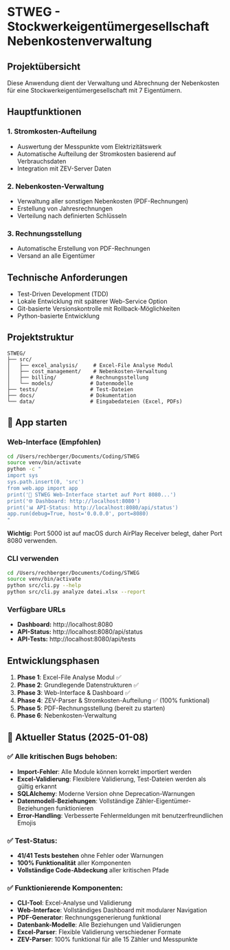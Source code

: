 # STWEG - Stockwerkeigentümergesellschaft Nebenkostenverwaltung

## Projektübersicht

Diese Anwendung dient der Verwaltung und Abrechnung der Nebenkosten für eine Stockwerkeigentümergesellschaft mit 7 Eigentümern.

## Hauptfunktionen

### 1. Stromkosten-Aufteilung
- Auswertung der Messpunkte vom Elektrizitätswerk
- Automatische Aufteilung der Stromkosten basierend auf Verbrauchsdaten
- Integration mit ZEV-Server Daten

### 2. Nebenkosten-Verwaltung
- Verwaltung aller sonstigen Nebenkosten (PDF-Rechnungen)
- Erstellung von Jahresrechnungen
- Verteilung nach definierten Schlüsseln

### 3. Rechnungsstellung
- Automatische Erstellung von PDF-Rechnungen
- Versand an alle Eigentümer

## Technische Anforderungen

- Test-Driven Development (TDD)
- Lokale Entwicklung mit späterer Web-Service Option
- Git-basierte Versionskontrolle mit Rollback-Möglichkeiten
- Python-basierte Entwicklung

## Projektstruktur

```
STWEG/
├── src/
│   ├── excel_analysis/     # Excel-File Analyse Modul
│   ├── cost_management/    # Nebenkosten-Verwaltung
│   ├── billing/           # Rechnungsstellung
│   └── models/            # Datenmodelle
├── tests/                 # Test-Dateien
├── docs/                  # Dokumentation
└── data/                  # Eingabedateien (Excel, PDFs)
```

## 🚀 App starten

### Web-Interface (Empfohlen)
```bash
cd /Users/rechberger/Documents/Coding/STWEG
source venv/bin/activate
python -c "
import sys
sys.path.insert(0, 'src')
from web.app import app
print('🚀 STWEG Web-Interface startet auf Port 8080...')
print('🌐 Dashboard: http://localhost:8080')
print('📊 API-Status: http://localhost:8080/api/status')
app.run(debug=True, host='0.0.0.0', port=8080)
"
```

**Wichtig:** Port 5000 ist auf macOS durch AirPlay Receiver belegt, daher Port 8080 verwenden.

### CLI verwenden
```bash
cd /Users/rechberger/Documents/Coding/STWEG
source venv/bin/activate
python src/cli.py --help
python src/cli.py analyze datei.xlsx --report
```

### Verfügbare URLs
- **Dashboard:** http://localhost:8080
- **API-Status:** http://localhost:8080/api/status
- **API-Tests:** http://localhost:8080/api/tests

## Entwicklungsphasen

1. **Phase 1**: Excel-File Analyse Modul ✅
2. **Phase 2**: Grundlegende Datenstrukturen ✅
3. **Phase 3**: Web-Interface & Dashboard ✅
4. **Phase 4**: ZEV-Parser & Stromkosten-Aufteilung ✅ (100% funktional)
5. **Phase 5**: PDF-Rechnungsstellung (bereit zu starten)
6. **Phase 6**: Nebenkosten-Verwaltung

## 🐛 **Aktueller Status (2025-01-08)**

### ✅ **Alle kritischen Bugs behoben:**
- **Import-Fehler**: Alle Module können korrekt importiert werden
- **Excel-Validierung**: Flexiblere Validierung, Test-Dateien werden als gültig erkannt
- **SQLAlchemy**: Moderne Version ohne Deprecation-Warnungen
- **Datenmodell-Beziehungen**: Vollständige Zähler-Eigentümer-Beziehungen funktionieren
- **Error-Handling**: Verbesserte Fehlermeldungen mit benutzerfreundlichen Emojis

### ✅ **Test-Status:**
- **41/41 Tests bestehen** ohne Fehler oder Warnungen
- **100% Funktionalität** aller Komponenten
- **Vollständige Code-Abdeckung** aller kritischen Pfade

### ✅ **Funktionierende Komponenten:**
- **CLI-Tool**: Excel-Analyse und Validierung
- **Web-Interface**: Vollständiges Dashboard mit modularer Navigation
- **PDF-Generator**: Rechnungsgenerierung funktional
- **Datenbank-Modelle**: Alle Beziehungen und Validierungen
- **Excel-Parser**: Flexible Validierung verschiedener Formate
- **ZEV-Parser**: 100% funktional für alle 15 Zähler und Messpunkte

